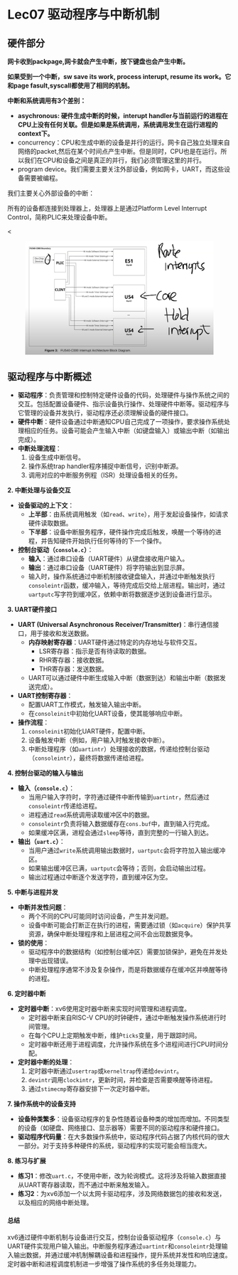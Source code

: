 # Lec07 驱动程序与中断机制

## **硬件部分**

**网卡收到packpage,网卡就会产生中断，按下键盘也会产生中断。**

**如果受到一个中断，sw save its work, process interupt, resume its work。它和page fasult,syscall都使用了相同的机制。**

**中断和系统调用有3个差别：**

* **asychronous: 硬件生成中断的时候，interupt handler与当前运行的进程在CPU上没有任何关联。但是如果是系统调用，系统调用发生在运行进程的context下。**
* concurrency：CPU和生成中断的设备是并行的运行。网卡自己独立处理来自网络的packet,然后在某个时间点产生中断。但是同时，CPU也是在运行。所以我们在CPU和设备之间是真正的并行，我们必须管理这里的并行。
* program device。我们需要主要关注外部设备，例如网卡，UART，而这些设备需要被编程。

&#x20;

我们主要关心外部设备的中断：

所有的设备都连接到处理器上，处理器上是通过Platform Level Interrupt Control，简称PLIC来处理设备中断。

&#x20;<&#x20;

<figure><img src="../../.gitbook/assets/image (9).png" alt=""><figcaption></figcaption></figure>







## **驱动程序与中断概述**

* **驱动程序**：负责管理和控制特定硬件设备的代码，处理硬件与操作系统之间的交互。包括配置设备硬件、指示设备执行操作、处理硬件中断等。驱动程序与它管理的设备并发执行，驱动程序还必须理解设备的硬件接口。
* **硬件中断**：硬件设备通过中断通知CPU自己完成了一项操作，要求操作系统处理相应的任务。设备可能会产生输入中断（如键盘输入）或输出中断（如输出完成）。
* **中断处理流程**：
  1. 设备生成中断信号。
  2. 操作系统trap handler程序捕捉中断信号，识别中断源。
  3. 调用对应的中断服务例程（ISR）处理设备相关的任务。

**2. 中断处理与设备交互**

* **设备驱动的上下文**：
  * **上半部**：由系统调用触发（如`read`、`write`），用于发起设备操作，如请求硬件读取数据。
  * **下半部**：设备中断服务程序，硬件操作完成后触发，唤醒一个等待的进程，并告知硬件开始执行任何等待的下一个操作。
* **控制台驱动（`console.c`）**：
  * **输入**：通过串口设备（UART硬件）从键盘接收用户输入。
  * **输出**：通过串口设备（UART硬件）将字符输出到显示屏。
  * 输入时，操作系统通过中断机制接收键盘输入，并通过中断触发执行`consoleintr`函数，缓冲输入，等待完成后交给上层进程。输出时，通过`uartputc`写字符到缓冲区，依赖中断将数据逐步送到设备进行显示。

**3. UART硬件接口**

* **UART (Universal Asynchronous Receiver/Transmitter)**：串行通信接口，用于接收和发送数据。
  * **内存映射寄存器**：UART硬件通过特定的内存地址与软件交互。
    * LSR寄存器：指示是否有待读取的数据。
    * RHR寄存器：接收数据。
    * THR寄存器：发送数据。
  * UART可以通过硬件中断生成输入中断（数据到达）和输出中断（数据发送完成）。
* **UART控制寄存器**：
  * 配置UART工作模式，触发输入输出中断。
  * 在`consoleinit`中初始化UART设备，使其能够响应中断。
* **操作流程**：
  1. `consoleinit`初始化UART硬件，配置中断。
  2. 设备触发中断（例如，用户输入时触发接收中断）。
  3. 中断处理程序（如`uartintr`）处理接收的数据，传递给控制台驱动（`consoleintr`），最终将数据传递给进程。

**4. 控制台驱动的输入与输出**

* **输入（`console.c`）**：
  * 当用户输入字符时，字符通过硬件中断传输到`uartintr`，然后通过`consoleintr`传递给进程。
  * 进程通过`read`系统调用读取缓冲区中的数据。
  * `consoleintr`负责将输入数据缓存在`cons.buf`中，直到输入行完成。
  * 如果缓冲区满，进程会通过`sleep`等待，直到完整的一行输入到达。
* **输出（`uart.c`）**：
  * 当用户通过`write`系统调用输出数据时，`uartputc`会将字符加入输出缓冲区。
  * 如果输出缓冲区已满，`uartputc`会等待；否则，会启动输出过程。
  * 输出过程通过中断逐个发送字符，直到缓冲区为空。

**5. 中断与进程并发**

* **中断并发性问题**：
  * 两个不同的CPU可能同时访问设备，产生并发问题。
  * 设备中断可能会打断正在执行的进程，需要通过锁（如`acquire`）保护共享资源，确保中断处理程序和上层进程之间不会出现数据竞争。
* **锁的使用**：
  * 驱动程序中的数据结构（如控制台缓冲区）需要加锁保护，避免在并发处理中出现错误。
  * 中断处理程序通常不涉及复杂操作，而是将数据缓存在缓冲区并唤醒等待的进程。

**6. 定时器中断**

* **定时器中断**：xv6使用定时器中断来实现时间管理和进程调度。
  * 定时器中断来自RISC-V CPU的时钟硬件，通过中断触发操作系统进行时间管理。
  * 在每个CPU上定期触发中断，维护`ticks`变量，用于跟踪时间。
  * 定时器中断还用于进程调度，允许操作系统在多个进程间进行CPU时间分配。
* **定时器中断的处理**：
  1. 定时器中断通过`usertrap`或`kerneltrap`传递给`devintr`。
  2. `devintr`调用`clockintr`，更新时间，并检查是否需要唤醒等待进程。
  3. 通过`stimecmp`寄存器安排下一次定时器中断。

**7. 操作系统中的设备支持**

* **设备种类繁多**：设备驱动程序的复杂性随着设备种类的增加而增加。不同类型的设备（如硬盘、网络接口、显示器等）需要不同的驱动程序和硬件接口。
* **驱动程序代码量**：在大多数操作系统中，驱动程序代码占据了内核代码的很大一部分。对于支持多种硬件的系统，驱动程序的实现可能会相当庞大。

**8. 练习与扩展**

* **练习1**：修改`uart.c`，不使用中断，改为轮询模式。这将涉及将输入数据直接从UART寄存器读取，而不通过中断来触发输入。
* **练习2**：为xv6添加一个以太网卡驱动程序，涉及网络数据包的接收和发送，以及相应的网络中断处理。

#### 总结

xv6通过硬件中断机制与设备进行交互，控制台设备驱动程序（`console.c`）与UART硬件实现用户输入输出。中断服务程序通过`uartintr`和`consoleintr`处理输入输出数据，并通过缓冲机制解耦设备和进程操作，提升系统并发性和响应速度。定时器中断和进程调度机制进一步增强了操作系统的多任务处理能力。



